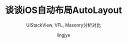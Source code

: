 ---
layout: post
title: "谈谈iOS自动布局AutoLayout"
subtitle: "UIStackView, VFL, Masonry分析对比"
author: "lingjye"
header-style: text
tags:
  - iOS
---